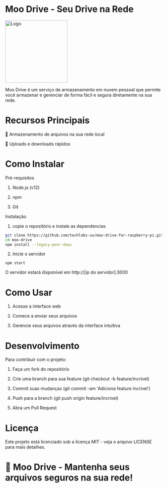 # Moo Drive - Seu Drive na Rede

<img src="https://i.postimg.cc/gkxTRjZc/moo-app.png" alt="Logo" width="200">

Moo Drive é um serviço de armazenamento em nuvem pessoal que permite você armazenar e gerenciar de forma fácil e segura diretamente na sua rede.

# Recursos Principais
📁 Armazenamento de arquivos na sua rede local

🚀 Uploads e downloads rápidos

# Como Instalar

Pré-requisitos

1. Node.js (v12)

2. npm

3. Git

Instalação

1. copie o repositório e instale as dependencias
``` bash
git clone https://github.com/techlabs-ux/moo-drive-for-raspberry-pi.git
cd moo-drive
npm install --legacy-peer-deps
```
2. Inicie o servidor

```npm start```

O servidor estará disponível em http://[ip do servidor]:3000

# Como Usar
1. Acesse a interface web

2. Comece a enviar seus arquivos

3. Gerencie seus arquivos através da interface intuitiva

# Desenvolvimento
Para contribuir com o projeto:

1. Faça um fork do repositório

2. Crie uma branch para sua feature (git checkout -b feature/incrivel)

3. Commit suas mudanças (git commit -am 'Adiciona feature incrível')

4. Push para a branch (git push origin feature/incrivel)

5. Abra um Pull Request

# Licença
Este projeto está licenciado sob a licença MIT - veja o arquivo LICENSE para mais detalhes.

# 🐄 Moo Drive - Mantenha seus arquivos seguros na sua rede!

